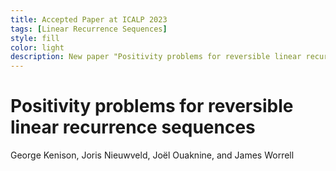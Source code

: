 ```yaml
---
title: Accepted Paper at ICALP 2023
tags: [Linear Recurrence Sequences]
style: fill
color: light
description: New paper "Positivity problems for reversible linear recurrence sequences" accepted at 50th EATCS International Colloquium on Automata, Languages and Programming, ICALP 2023
---
```


# Positivity problems for reversible linear recurrence sequences
George Kenison, Joris Nieuwveld, Joël Ouaknine, and James Worrell